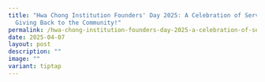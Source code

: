 ```yaml
---
title: "Hwa Chong Institution Founders' Day 2025: A Celebration of Service and
  Giving Back to the Community!"
permalink: /hwa-chong-institution-founders-day-2025-a-celebration-of-service-and-giving-back-to-the-community/
date: 2025-04-07
layout: post
description: ""
image: ""
variant: tiptap
---
```

